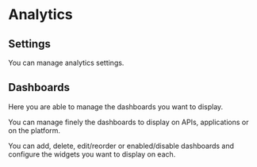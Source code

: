 # Analytics

## Settings

You can manage analytics settings.

## Dashboards

Here you are able to manage the dashboards you want to display.

You can manage finely the dashboards to display on APIs, applications or on the platform.

You can add, delete, edit/reorder or enabled/disable dashboards and configure the widgets you want to display on each.
